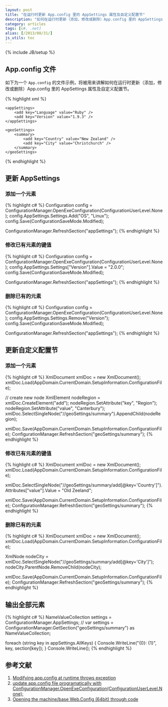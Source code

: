 ```yaml
---
layout: post
title: "在运行时更新 App.config 里的 AppSettings 属性及自定义配置节"
description: "如何在运行时更新（添加，修改或删除）App.config 里的 AppSettings 属性及自定义配置节"
category: articles
tags: [c#, .net]
alias: [/2013/08/31/]
js_utils: toc
---
```

{% include JB/setup %}

<div id="toc"></div>

## <a id="app-config"></a>App.config 文件

如下为一个 `App.config` 的文件示例，将被用来讲解如何在运行时更新（添加，修改或删除）App.config 里的 AppSettings 属性及自定义配置节。

{% highlight xml %}
﻿﻿<?xml version="1.0" encoding="utf-8" ?>
<configuration>
	<configSections>
		<sectionGroup name="geoSettings">
			<section name="summary" type="System.Configuration.NameValueSectionHandler" />
		</sectionGroup>
	</configSections>

	<appSettings>
		<add key="Language" value="Ruby" />
		<add key="Version" value="1.9.3" />
	</appSettings>

	<geoSettings>
		<summary>
			<add key="Country" value="New Zealand" />
			<add key="City" value="Christchurch" />
		</summary>
	</geoSettings>
</configuration>
{% endhighlight %}

## <a id="update-appsettings"></a>更新 AppSettings

### <a id="add-in-appsettings"></a>添加一个元素

{% highlight c# %}
Configuration config = ConfigurationManager.OpenExeConfiguration(ConfigurationUserLevel.None);
config.AppSettings.Settings.Add("OS", "Linux");
config.Save(ConfigurationSaveMode.Modified);

ConfigurationManager.RefreshSection("appSettings");
{% endhighlight %}

### <a id="edit-in-appsettings"></a>修改已有元素的键值

{% highlight c# %}
Configuration config = ConfigurationManager.OpenExeConfiguration(ConfigurationUserLevel.None);
config.AppSettings.Settings["Version"].Value = "2.0.0";
config.Save(ConfigurationSaveMode.Modified);

ConfigurationManager.RefreshSection("appSettings");
{% endhighlight %}

### <a id="remove-in-appsettings"></a>删除已有的元素

{% highlight c# %}
Configuration config = ConfigurationManager.OpenExeConfiguration(ConfigurationUserLevel.None);
config.AppSettings.Settings.Remove("Version");
config.Save(ConfigurationSaveMode.Modified);

ConfigurationManager.RefreshSection("appSettings");
{% endhighlight %}

## <a id="update-custom-section"></a>更新自定义配置节

### <a id="add-in-custom-section"></a>添加一个元素

{% highlight c# %}
XmlDocument xmlDoc = new XmlDocument();
xmlDoc.Load(AppDomain.CurrentDomain.SetupInformation.ConfigurationFile);

// create new node <add key="Region" value="Canterbury" />
XmlElement nodeRegion = xmlDoc.CreateElement("add");
nodeRegion.SetAttribute("key", "Region");
nodeRegion.SetAttribute("value", "Canterbury");
xmlDoc.SelectSingleNode("//geoSettings/summary").AppendChild(nodeRegion);

xmlDoc.Save(AppDomain.CurrentDomain.SetupInformation.ConfigurationFile);
ConfigurationManager.RefreshSection("geoSettings/summary");
{% endhighlight %}

### <a id="edit-in-custom-section"></a>修改已有元素的键值

{% highlight c# %}
XmlDocument xmlDoc = new XmlDocument();
xmlDoc.Load(AppDomain.CurrentDomain.SetupInformation.ConfigurationFile);

xmlDoc.SelectSingleNode("//geoSettings/summary/add[@key='Country']").Attributes["value"].Value = "Old Zeeland";

xmlDoc.Save(AppDomain.CurrentDomain.SetupInformation.ConfigurationFile);
ConfigurationManager.RefreshSection("geoSettings/summary");
{% endhighlight %}

### <a id="remove-in-custom-section"></a>删除已有的元素

{% highlight c# %}
XmlDocument xmlDoc = new XmlDocument();
xmlDoc.Load(AppDomain.CurrentDomain.SetupInformation.ConfigurationFile);

XmlNode nodeCity = xmlDoc.SelectSingleNode("//geoSettings/summary/add[@key='City']");
nodeCity.ParentNode.RemoveChild(nodeCity);

xmlDoc.Save(AppDomain.CurrentDomain.SetupInformation.ConfigurationFile);
ConfigurationManager.RefreshSection("geoSettings/summary");
{% endhighlight %}

## <a id="print-out-keys"></a>输出全部元素

{% highlight c# %}
NameValueCollection settings = ConfigurationManager.AppSettings;
// var settings = ConfigurationManager.GetSection("geoSettings/summary") as NameValueCollection;

foreach (string key in appSettings.AllKeys) {
	Console.WriteLine("{0}: {1}", key, section[key]);
}
Console.WriteLine();
{% endhighlight %}

## <a id="references"></a>参考文献

1. [Modifying app.config at runtime throws exception](http://stackoverflow.com/q/8807218/1177636)
2. [update app.config file programatically with ConfigurationManager.OpenExeConfiguration(ConfigurationUserLevel.None);](http://stackoverflow.com/q/8522912/1177636)
3. [Opening the machine/base Web.Config (64bit) through code](http://stackoverflow.com/q/8130085/1177636)
